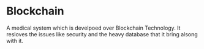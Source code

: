 # Blockchain

A medical system which is develpoed over Blockchain Technology. 
It resloves the issues like security and the heavy database that it bring alsong with it. 

